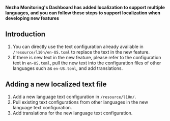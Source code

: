 **Nezha Monitoring's Dashboard has added localization to support multiple languages, and you can follow these steps to support localization when developing new features**  

## Introduction
1. You can directly use the text configuration already available in `/resource/l10n/en-US.toml` to replace the text in the new feature.
2. If there is new text in the new feature, please refer to the configuration text in `en-US.toml`, pull the new text into the configuration files of other languages such as `en-US.toml`, and add translations.  

## Adding a new localized text file
1. Add a new language text configuration in `/resource/l10n/`.
2. Pull existing text configurations from other languages in the new language text configuration.
3. Add translations for the new language text configuration.